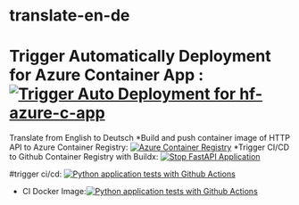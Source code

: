 # translate-en-de
# Trigger Automatically Deployment for Azure Container App : [![Trigger Auto Deployment for hf-azure-c-app](https://github.com/RamziRebai/CI-CD_with_fastapi_HF_Translator/actions/workflows/cd_azure_app.yml/badge.svg)](https://github.com/RamziRebai/CI-CD_with_fastapi_HF_Translator/actions/workflows/cd_azure_app.yml)

Translate from English to Deutsch
*Build and push container image of HTTP API to Azure Container Registry: [![Azure Container Registry](https://github.com/RamziRebai/CI-CD_with_fastapi_HF_Translator/actions/workflows/acr.yml/badge.svg)](https://github.com/RamziRebai/CI-CD_with_fastapi_HF_Translator/actions/workflows/acr.yml)
*Trigger CI/CD to Github Container Registry with Buildx:  [![Stop FastAPI Application](https://github.com/RamziRebai/CI-CD_with_fastapi_HF_Translator/actions/workflows/buildx.yaml/badge.svg)](https://github.com/RamziRebai/CI-CD_with_fastapi_HF_Translator/actions/workflows/buildx.yaml)

#trigger ci/cd:  [![Python application tests with Github Actions](https://github.com/RamziRebai/CI-CD_with_fastapi_HF_Translator/actions/workflows/start-app.yml/badge.svg)](https://github.com/RamziRebai/CI-CD_with_fastapi_HF_Translator/actions/workflows/start-app.yml)

 * CI Docker Image:[![Python application tests with Github Actions](https://github.com/RamziRebai/CI-CD_with_fastapi_HF_Translator/actions/workflows/start-app.yml/badge.svg)](https://github.com/RamziRebai/CI-CD_with_fastapi_HF_Translator/actions/workflows/start-app.yml)

   
